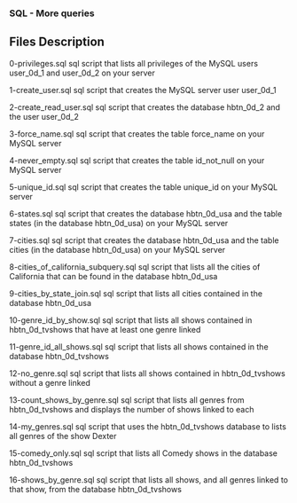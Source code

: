 ### SQL - More queries

## Files	Description
0-privileges.sql	sql script that lists all privileges of the MySQL users user_0d_1 and user_0d_2 on your server

1-create_user.sql	sql script that creates the MySQL server user user_0d_1

2-create_read_user.sql	sql script that creates the database hbtn_0d_2 and the user user_0d_2

3-force_name.sql	sql script that creates the table force_name on your MySQL server

4-never_empty.sql	sql script that creates the table id_not_null on your MySQL server

5-unique_id.sql	sql script that creates the table unique_id on your MySQL server

6-states.sql	sql script that creates the database hbtn_0d_usa and the table states (in the database hbtn_0d_usa) on your MySQL server

7-cities.sql	sql script that creates the database hbtn_0d_usa and the table cities (in the database hbtn_0d_usa) on your MySQL server

8-cities_of_california_subquery.sql	sql script that lists all the cities of California that can be found in the database hbtn_0d_usa

9-cities_by_state_join.sql	sql script that lists all cities contained in the database hbtn_0d_usa

10-genre_id_by_show.sql	sql script that lists all shows contained in hbtn_0d_tvshows that have at least one genre linked

11-genre_id_all_shows.sql	sql script that lists all shows contained in the database hbtn_0d_tvshows

12-no_genre.sql	sql script that lists all shows contained in hbtn_0d_tvshows without a genre linked

13-count_shows_by_genre.sql	sql script that lists all genres from hbtn_0d_tvshows and displays the number of shows linked to each

14-my_genres.sql	sql script that uses the hbtn_0d_tvshows database to lists all genres of the show Dexter

15-comedy_only.sql	sql script that lists all Comedy shows in the database hbtn_0d_tvshows

16-shows_by_genre.sql	sql script that lists all shows, and all genres linked to that show, from the database hbtn_0d_tvshows
